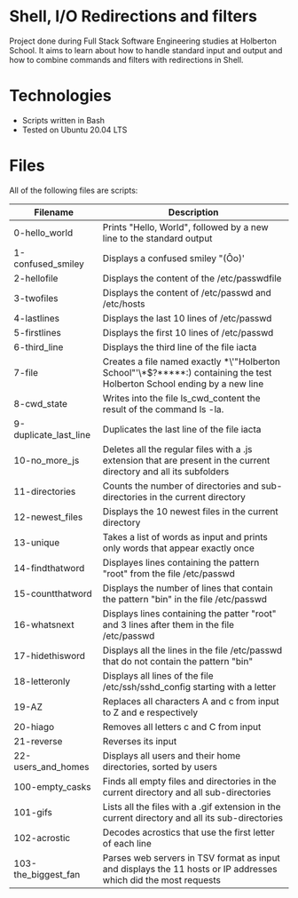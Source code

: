 # Shell, I/O Redirections and filters
Project done during Full Stack Software Engineering studies at Holberton School. It aims to learn about how to handle standard input and output and how to combine commands and filters with redirections in Shell.

# Technologies
- Scripts written in Bash 
- Tested on Ubuntu 20.04 LTS
# Files
All of the following files are scripts:

| Filename	| Description | 
| --------- | ----------- |
0-hello_world	| Prints "Hello, World", followed by a new line to the standard output
1-confused_smiley |	Displays a confused smiley "(Ôo)'
2-hellofile	| Displays  the content of the /etc/passwdfile
3-twofiles| 	Displays the content of /etc/passwd and /etc/hosts
4-lastlines |	Displays the last 10 lines of /etc/passwd
5-firstlines	| Displays the first 10 lines of /etc/passwd
6-third_line	| Displays the third line of the file iacta
7-file |	Creates a file named exactly \*\\'"Holberton School"\'\\*$\?\*\*\*\*\*:) containing the test Holberton School ending by a new line
8-cwd_state| 	Writes into the file ls_cwd_content the result of the command ls -la.
9-duplicate_last_line	| Duplicates the last line of the file iacta
10-no_more_js	| Deletes all the regular files with a .js extension that are present in the current directory and all its subfolders
11-directories |	Counts the number of directories and sub-directories in the current directory
12-newest_files |	Displays the 10 newest files in the current directory
13-unique |	Takes a list of words as input and prints only words that appear exactly once
14-findthatword |	Displayes lines containing the pattern "root" from the file /etc/passwd
15-countthatword	| Displays the number of lines that contain the pattern "bin" in the file /etc/passwd
16-whatsnext	| Displays lines containing the patter "root" and 3 lines after them in the file /etc/passwd
17-hidethisword	| Displays all the lines in the file /etc/passwd that do not contain the pattern "bin"
18-letteronly	| Displays all lines of the file /etc/ssh/sshd_config starting with a letter
19-AZ	| Replaces all characters A and c from input to Z and e respectively
20-hiago | 	Removes all letters c and C from input
21-reverse	| Reverses its input
22-users_and_homes |	Displays all users and their home directories, sorted by users
100-empty_casks	| Finds all empty files and directories in the current directory and all sub-directories
101-gifs |	Lists all the files with a .gif extension in the current directory and all its sub-directories
102-acrostic |	Decodes acrostics that use the first letter of each line
103-the_biggest_fan	| Parses web servers in TSV format as input and displays the 11 hosts or IP addresses which did the most requests

